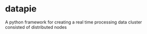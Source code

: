 # datapie
A python framework for creating a real time processing data cluster consisted of distributed nodes

